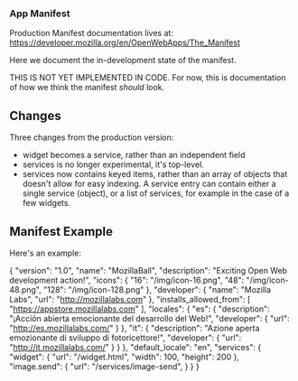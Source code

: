 ### App Manifest

Production Manifest documentation lives at: https://developer.mozilla.org/en/OpenWebApps/The_Manifest

Here we document the in-development state of the manifest.

THIS IS NOT YET IMPLEMENTED IN CODE. For now, this is documentation of how we think the manifest *should* look.

## Changes

Three changes from the production version:
- widget becomes a service, rather than an independent field
- services is no longer experimental, it's top-level.
- services now contains keyed items, rather than an array of objects that doesn't allow for easy indexing. A service entry can contain either a single service (object), or a list of services, for example in the case of a few widgets.

## Manifest Example

Here's an example:

   {
        "version": "1.0",
        "name": "MozillaBall",
        "description": "Exciting Open Web development action!",
        "icons": {
             "16": "/img/icon-16.png",
             "48": "/img/icon-48.png",
             "128": "/img/icon-128.png"
        },
        "developer": {
             "name": "Mozilla Labs",
             "url": "http://mozillalabs.com"
        },
        "installs_allowed_from": [
             "https://appstore.mozillalabs.com"
        ],
        "locales": {
             "es": {
                  "description": "¡Acción abierta emocionante del desarrollo del Web!",
                  "developer": {
                     "url": "http://es.mozillalabs.com/"
                  }
             },
             "it": {
                  "description": "Azione aperta emozionante di sviluppo di fotoricettore!",
                  "developer": {
                     "url": "http://it.mozillalabs.com/"
                  }
             }
        },
        "default_locale": "en",
        "services": {
            "widget": {
                 "url": "/widget.html",
                 "width": 100,
                 "height": 200
            },
            "image.send": {
                 "url": "/services/image-send",
            }
        }
   }

